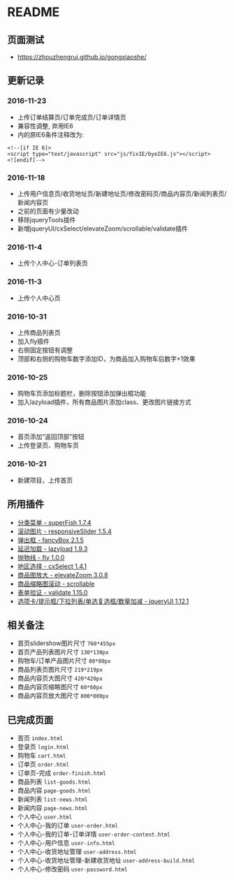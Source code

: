 # README

## 页面测试

- <https://zhouzhengrui.github.io/gongxiaoshe/>

## 更新记录

### 2016-11-23

- 上传订单结算页/订单完成页/订单详情页
- 兼容性调整, 弃用IE6
- <head>内的原IE6条件注释改为:
```
<!--[if IE 6]>
<script type="text/javascript" src="js/fixIE/byeIE6.js"></script>
<![endif]-->
```


### 2016-11-18

- 上传用户信息页/收货地址页/新建地址页/修改密码页/商品内容页/新闻列表页/新闻内容页
- 之前的页面有少量改动
- 移除jqueryTools插件
- 新增jqueryUI/cxSelect/elevateZoom/scrollable/validate插件

### 2016-11-4

- 上传个人中心-订单列表页

### 2016-11-3

- 上传个人中心页

### 2016-10-31

- 上传商品列表页
- 加入fly插件
- 右侧固定按钮有调整
- 顶部和右侧的购物车数字添加ID，为商品加入购物车后数字+1效果

### 2016-10-25

- 购物车页添加标题栏，删除按钮添加弹出框功能
- 加入lazyload插件，所有商品图片添加class、更改图片链接方式

### 2016-10-24

- 首页添加“返回顶部”按钮
- 上传登录页、购物车页

### 2016-10-21

- 新建项目，上传首页

## 所用插件

- [分类菜单 - superFish 1.7.4](http://users.tpg.com.au/j_birch/plugins/superfish/)
- [滚动图片 - responsiveSlider 1.5.4](http://responsiveslides.com/)
- [弹出框 - fancyBox 2.1.5](http://fancyapps.com/fancybox/)
- [延迟加载 - lazyload 1.9.3](http://www.appelsiini.net/projects/lazyload)
- [抛物线 - fly 1.0.0](https://github.com/amibug/fly)
- [地区选择 - cxSelect 1.4.1](http://code.ciaoca.com/jquery/cxSelect/)
- [商品图放大 - elevateZoom 3.0.8](www.elevateweb.co.uk/image-zoom)
- [商品缩略图滚动 - scrollable](http://jquerytools.github.io/documentation/scrollable/index.html)
- [表单验证 - validate 1.15.0](http://jqueryvalidation.org/)
- [选项卡/提示框/下拉列表/单选复选框/数量加减 - jqueryUI 1.12.1](http://api.jqueryui.com/)

## 相关备注

- 首页slidershow图片尺寸 `760*455px`
- 首页产品列表图片尺寸 `130*130px`
- 购物车/订单产品图片尺寸 `80*80px`
- 商品列表页图片尺寸 `219*219px`
- 商品内容页大图尺寸 `420*420px`
- 商品内容页缩略图尺寸 `60*60px`
- 商品内容页放大图尺寸 `800*800px`

## 已完成页面

- 首页 `index.html`
- 登录页 `login.html`
- 购物车 `cart.html`
- 订单页 `order.html`
- 订单页-完成 `order-finish.html`
- 商品列表 `list-goods.html`
- 商品内容 `page-goods.html`
- 新闻列表 `list-news.html`
- 新闻内容 `page-news.html`
- 个人中心 `user.html`
- 个人中心-我的订单 `user-order.html`
- 个人中心-我的订单-订单详情 `user-order-content.html`
- 个人中心-用户信息 `user-info.html`
- 个人中心-收货地址管理 `user-address.html`
- 个人中心-收货地址管理-新建收货地址 `user-address-build.html`
- 个人中心-修改密码 `user-password.html`
